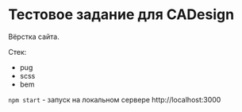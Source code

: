 # Тестовое задание для **CADesign**

Вёрстка сайта.

Стек:
- pug
- scss
- bem

`npm start` - запуск на локальном сервере http://localhost:3000
